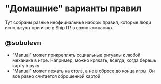 # "Домашние" варианты правил

Тут собраны разные неофициальные наборы правил, которые люди используют при игре в Ship IT! в своих компаниях.


## @sobolevn

- "Manual" может прикреплять социальные ритуалы к любой механике в игре. Например, можно крякать, всегда, когда берешь карту в руку
- "Manual" может лежать на столе, а не в сбросе до конца игры. Он все равно считается сброшенной картой
